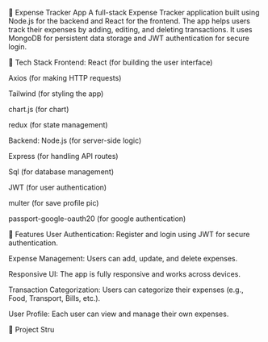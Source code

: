 📝 Expense Tracker App
A full-stack Expense Tracker application built using Node.js for the backend and React for the frontend. The app helps users track their expenses by adding, editing, and deleting transactions. It uses MongoDB for persistent data storage and JWT authentication for secure login.

🚀 Tech Stack
Frontend:
React (for building the user interface)

Axios (for making HTTP requests)

Tailwind (for styling the app)

chart.js (for chart)

redux (for state management)

Backend:
Node.js (for server-side logic)

Express (for handling API routes)

Sql (for database management)

JWT (for user authentication)

multer (for save profile pic)

passport-google-oauth20 (for google authentication)


🔐 Features
User Authentication: Register and login using JWT for secure authentication.

Expense Management: Users can add, update, and delete expenses.

Responsive UI: The app is fully responsive and works across devices.

Transaction Categorization: Users can categorize their expenses (e.g., Food, Transport, Bills, etc.).

User Profile: Each user can view and manage their own expenses.

📁 Project Stru
